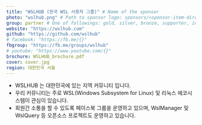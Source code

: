 ```yaml
---
title: "WSLHUB (한국 WSL 사용자 그룹)" # Name of the sponsor
photo: "wslhub.png" # Path to sponsor logo: sponsors/<sponsor-item-directory>/logo.png
group: partner # One of followings: gold, silver, bronze, supporter, infra, record, videoi18n, swag
website: "https://wslhub.com"
github: "https://github.com/wslhub"
# facebook: "https://fb.me/{}"
fbgroup: "https://fb.me/groups/wslhub"
# youtube: "https://www.youtube.com/{}"
brochure: WSLHUB_brochure.pdf
cover: cover.jpg
region: 대한민국 서울
---
```


- WSLHUB 는 대한민국에 있는 지역 커뮤니티 입니다.
- 우리 커뮤니티는 주로 WSL(Windows Subsystem for Linux) 및 리눅스 에코시스템이 관심이 있습니다.
- 회원간 소통을 할 수 있도록 페이스북 그룹을 운영하고 있으며, WslManager 및 WslQuery 등 오픈소스 프로젝트도 운영하고 있습니다.



